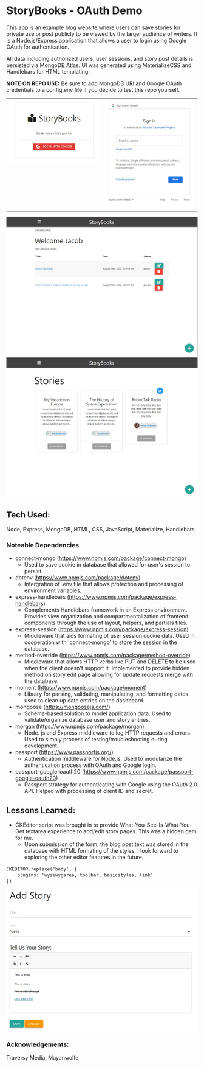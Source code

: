 # StoryBooks - OAuth Demo
This app is an example blog website where users can save stories for private use or post publicly to be viewed by the larger audience of writers. It is a Node.js/Express application that allows a user to login using Google OAuth for authentication. 

All data including authorized users, user sessions, and story post details is persisted via MongoDB Atlas. UI was generated using MaterializeCSS and Handlebars for HTML templating.

**NOTE ON REPO USE:** Be sure to add MongoDB URI and Google OAuth credentials to a config.env file if you decide to test this repo yourself.

<table>
<tr>
    <td width="50%" valign="top">
        <img src="./public/images/story-books-login.jpg" width="100%" alt="StoryBooks Login preview"/>
    </td>
    <td width="50%" valign="top">
        <img src="./public/images/google-auth-login-example.jpg" width="100%" alt="Google Auth Sign In preview"/>
    </td>
</tr>
</table>

![Dashboard page example](/public/images/dashboard-page.jpg)
![Public stories page example](/public/images/public-stories-page.jpg)

## Tech Used:
Node, Express, MongoDB, HTML, CSS, JavaScript, Materialize, Handlebars

### Noteable Dependencies 
 * connect-mongo (https://www.npmjs.com/package/connect-mongo)
    * Used to save cookie in database that allowed for user's session to persist.
 * dotenv (https://www.npmjs.com/package/dotenv)
    * Intergration of .env file that allows protection and processing of environment variables.
 * express-handlebars (https://www.npmjs.com/package/express-handlebars)
    * Complements Handlebars framework in an Express environment. Provides view organization and compartmentalization of frontend components through the use of layout, helpers, and partials files.
 * express-session (https://www.npmjs.com/package/express-session)
    * Middleware that aids formating of user session cookie data. Used in cooperation with 'connect-mongo' to store the session in the database.
 * method-override (https://www.npmjs.com/package/method-override)
    * Middleware that allows HTTP verbs like PUT and DELETE to be used when the client doesn't support it. Implemented to provide hidden method on story edit page allowing for update requests merge with the database.
 * moment (https://www.npmjs.com/package/moment)
    * Library for parsing, validating, manipulating, and formatting dates used to clean up date entries on the dashboard.
 * mongoose (https://mongoosejs.com/)
    * Schema-based solution to model application data. Used to validate/organize database user and story entries. 
 * morgan (https://www.npmjs.com/package/morgan)
    * Node. js and Express middleware to log HTTP requests and errors. Used to simply process of testing/troubleshooting during development.
 * passport (https://www.passportjs.org/)
    * Authentication middleware for Node.js. Used to modularize the authentication process with OAuth and Google login.
 * passport-google-oauth20 (https://www.npmjs.com/package/passport-google-oauth20)
    * Passport strategy for authenticating with Google using the OAuth 2.0 API. Helped with processing of client ID and secret.

## Lessons Learned:
* CKEditor script was brought in to provide What-You-See-Is-What-You-Get textarea experience to add/edit story pages. This was a hidden gem for me. 
    * Upon submission of the form, the blog post text was stored in the database with HTML formating of the styles. I look forward to exploring the other editor features in the future.

```
CKEDITOR.replace('body', {
    plugins: 'wysiwygarea, toolbar, basicstyles, link'
})
```

![Example add story page](/public/images/add-story-page.jpg)

### Acknowledgements:
Traversy Media, Mayanwolfe
